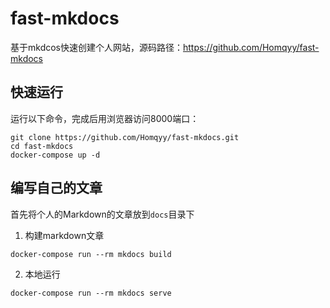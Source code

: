 # fast-mkdocs
基于mkdcos快速创建个人网站，源码路径：https://github.com/Homqyy/fast-mkdocs

## 快速运行

运行以下命令，完成后用浏览器访问8000端口：

```
git clone https://github.com/Homqyy/fast-mkdocs.git
cd fast-mkdocs
docker-compose up -d
```

## 编写自己的文章

首先将个人的Markdown的文章放到`docs`目录下

1. 构建markdown文章

```
docker-compose run --rm mkdocs build
```

2. 本地运行

```
docker-compose run --rm mkdocs serve
```
